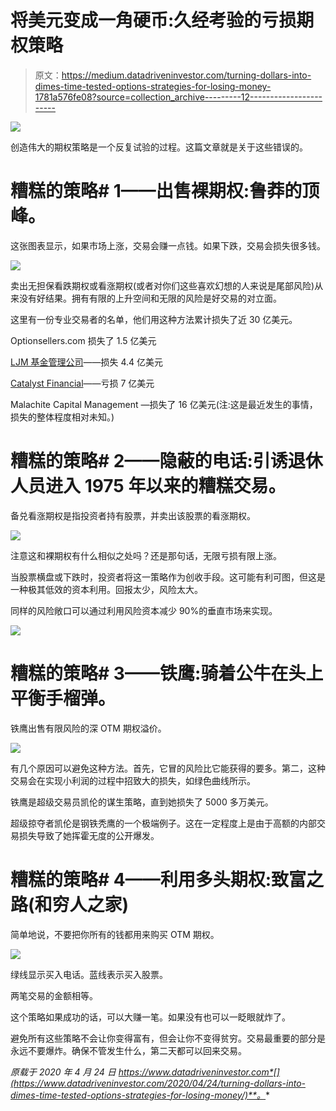 # 将美元变成一角硬币:久经考验的亏损期权策略

> 原文：<https://medium.datadriveninvestor.com/turning-dollars-into-dimes-time-tested-options-strategies-for-losing-money-1781a576fe08?source=collection_archive---------12----------------------->

![](img/e07a5371c0a16dc2ddfb292d7547736f.png)

创造伟大的期权策略是一个反复试验的过程。这篇文章就是关于这些错误的。

# 糟糕的策略# 1——出售裸期权:鲁莽的顶峰。

这张图表显示，如果市场上涨，交易会赚一点钱。如果下跌，交易会损失很多钱。

![](img/726c301da09a5982cb04d2edd0504c69.png)

卖出无担保看跌期权或看涨期权(或者对你们这些喜欢幻想的人来说是尾部风险)从来没有好结果。拥有有限的上升空间和无限的风险是好交易的对立面。

这里有一份专业交易者的名单，他们用这种方法累计损失了近 30 亿美元。

Optionsellers.com 损失了 1.5 亿美元

[LJM 基金管理公司](https://www.reuters.com/article/us-usa-fund-volatility/exclusive-ljm-partners-shutting-its-doors-after-vol-mageddon-losses-in-u-s-stocks-idUSKCN1GC29H)——损失 4.4 亿美元

[Catalyst Financial](https://www.sec.gov/litigation/admin/2020/ia-5436.pdf)——亏损 7 亿美元

Malachite Capital Management —损失了 16 亿美元(注:这是最近发生的事情，损失的整体程度相对未知。)

# 糟糕的策略# 2——隐蔽的电话:引诱退休人员进入 1975 年以来的糟糕交易。

备兑看涨期权是指投资者持有股票，并卖出该股票的看涨期权。

![](img/cfc8b51ff569192d15ea63a35afed21d.png)

注意这和裸期权有什么相似之处吗？还是那句话，无限亏损有限上涨。

当股票横盘或下跌时，投资者将这一策略作为创收手段。这可能有利可图，但这是一种极其低效的资本利用。回报太少，风险太大。

同样的风险敞口可以通过利用风险资本减少 90%的垂直市场来实现。

![](img/677d44c1a66f22aab4f747423ab1a3e1.png)

# 糟糕的策略# 3——铁鹰:骑着公牛在头上平衡手榴弹。

铁鹰出售有限风险的深 OTM 期权溢价。

![](img/d1916c5583c62181aa957298a10a16e8.png)

有几个原因可以避免这种方法。首先，它冒的风险比它能获得的要多。第二，这种交易会在实现小利润的过程中招致大的损失，如绿色曲线所示。

铁鹰是超级交易员凯伦的谋生策略，直到她损失了 5000 多万美元。

超级掠夺者凯伦是钢铁秃鹰的一个极端例子。这在一定程度上是由于高额的内部交易损失导致了她挥霍无度的公开爆发。

# 糟糕的策略# 4——利用多头期权:致富之路(和穷人之家)

简单地说，不要把你所有的钱都用来购买 OTM 期权。

![](img/8a61c59af39b541feca5bc2d31b29014.png)

绿线显示买入电话。蓝线表示买入股票。

两笔交易的金额相等。

这个策略如果成功的话，可以大赚一笔。如果没有也可以一眨眼就炸了。

避免所有这些策略不会让你变得富有，但会让你不变得贫穷。交易最重要的部分是永远不要爆炸。确保不管发生什么，第二天都可以回来交易。

*原载于 2020 年 4 月 24 日 https://www.datadriveninvestor.com*[](https://www.datadriveninvestor.com/2020/04/24/turning-dollars-into-dimes-time-tested-options-strategies-for-losing-money/)**。**